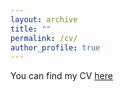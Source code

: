 ```yaml
---
layout: archive
title: ""
permalink: /cv/
author_profile: true
---
```


You can find my CV [here](http://www.mojtabazadeh.ir)
